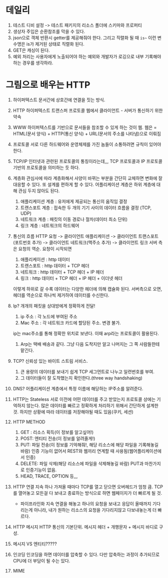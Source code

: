 # 데일리

1. 테스트 디비 설정 -> 테스트 패키지의 리소스 폴더에 스키마와 프로퍼티
2. 생상자 주입은 순환참조를 막을 수 있다.
3. json으로 객체 반환시 getter를 제공해줘야 한다. 그리고 직렬화 될 때 `is~` 이런 변수명은 is가 제거된 상태로 직렬화 된다.
4. GET은 캐싱이 된다.
5. 예외 처리는 사용자에게 노출되어야 하는 예외와 개발자가 로깅으로 내부 기록해야하는 경우를 생각하라.

# 그림으로 배우는 HTTP

1. 하이퍼텍스트
   문서간에 상호간에 연결을 짓는 방식.

2. HTTP 하이퍼텍스트 트랜스퍼 프로토콜
   웹에서 클라이언트 - 서버가 통신하기 위한 약속

3. WWW
   하이퍼텍스트를 기반으로 문서들을 참조할 수 있게 하는 것이 웹.
   웹은 = HTML(문서 양식) + HTTP(통신 양식) + URL(문서의 주소를 나타냄)으로 이뤄짐

4. 프로토콜
   서로 다른 하드웨어와 운영체제를 가진 놈들이 소통하려면 규칙이 있어야 한다.

5. TCP/IP
   인터넷과 관련된 프로토콜의 통칭이라는데,,, TCP 프로토콜과 IP 프로토콜 기반의 프로토콜을 의미하는 듯 하다.

6. 계층화
   관심사에 따라 계층화해서 사양이 바뀌는 부분을 간단히 교체하면 변화에 잘 대응할 수 있다.
   또 설계를 편하게 할 수 있다. 어플리케이션 계층은 하위 계층에 대해 관심 두지 않아도 된다.

   1. 애플리케이션 계층 : 유저에게 제공되는 통신의 움직임 결정
   2. 트랜스포트 계층 : 접속한 두 개의 기기 사이의 데이터 흐름을 결정 (TCP, UDP)
   3. 네트워크 계층 : 패킷의 이동 경로나 절차(데이터 최소 단위)
   4. 링크 계층 : 네트워크의 하드웨어

7. 통신의 흐름
   HTTP 요청 -> 클라이언트 애플리케이션 -> 클라이언트 트랜스포트(포트번호 추가) -> 클라이언트 네트워크(맥주소 추가) -> 클라이언트 링크
   서버 측은 요청의 역순.
   요청이 시작되면

   1. 애플리케이션 : http 데이터
   2. 트랜스포트 : http 데이터 + TCP 헤더
   3. 네트워크 : http 데이터 + TCP 헤더 + IP 헤더
   4. 링크 : http 데이터 + TCP 헤더 + IP 헤더 + 이더넷 헤더

   이렇게 하위로 갈 수록 데이터는 다양한 헤더에 의해 캡슐화 된다.
   서버측으로 오면, 헤더를 역순으로 하나씩 제거하여 데이터를 수신한다.

8. Ip? 개개의 패킷을 상대방에게 정확하게 전달!

   1. ip 주소 : 각 노드에 부여된 주소
   2. Mac 주소 : 각 네트워크 카드에 할당된 주소. 변경 불가.

   ip는 mac주소를 통해 정확한 위치로 보낸다.
   이때 arp라는 프로토콜이 활용된다.

   1. Arp는 택배 배송과 같다. 그냥 다음 도착지만 알고 나머지는 그 쪽 사람들한테 맡긴다.

9. TCP? 신뢰성 있는 바이트 스트림 서비스.

   1. 큰 용량의 데이터를 보내기 쉽게 TCP 세그먼트로 나누고 일련번호를 부여.
   2. 그 데이터들이 잘 도착했는지 확인한다.(three way handshaking)

10. DNS? 어플리케이션 계층에서 특정 이름에 해당하는 IP주소를 알려준다.

11. HTTP는 Stateless
    서로 이전에 어떤 데이터를 주고 받았는지 프로토콜 상에는 기억하지 않는다.
    많은 데이터를 빠르고 정확하게 처리하기 위해서 간단하게 설계한 것.
    하지만 상황에 따라 데이터를 저장해야될 때도 있음(쿠키, 세션)

12. HTTP METHOD

    1. GET : 리소스 획득(이 정보를 알고싶어!)
    2. POST: 엔티티 전송(이 정보를 알려줄게!)
    3. PUT: 파일 전송(이 정보를 기억해줘!, 해당 리소스에 해당 파일을 기록해놓길 바람)
       인증 기능이 없어서 REST와 웹끼리 연계할 때 사용됨(웹어플리케이션에서 인증)
    4. DELETE: 파일 삭제(해당 리소스에 파일을 삭제해놓길 바람)
       PUT과 마찬가지로 인증기능이 없음.
    5. HEAD, TRACE, OPTION 등,,,

13. HTTP 연결 지속
    하나 가져올 때마다 TCP를 열고 닫으면 오버헤드가 엄청 큼.
    TCP를 열어놓고 모든걸 다 보내고 종료하는 방식으로 하면 웹페이지가 더 빠르게 될 것.

    - 파이프라인화
      지속 연결을 해놓고 하나의 요청을 보내고 응답이 올때까지 기다리는게 아니라, 내가  원하는 리소스의 요청을 기다리지않고 다보내놓는게 더 빠르다.

14. HTTP 메시지
    HTTP 통신의 기본단위. 메시지 헤더 + 개행문자 + 메시지 바디로 구성.

15. 메시지 VS 엔티티?????

16. 인코딩
    인코딩을 하면 데이터를 압축할 수 있다. 다만 압축하는 과정이 추가되므로 CPU에 더 부담이 될 수는 있다.

17. MIME

